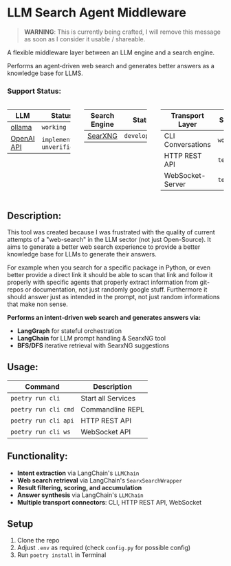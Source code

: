 # LLM Search Agent Middleware

> **WARNING**: This is currently being crafted, I will remove this message as soon as I consider it usable / shareable.

A flexible middleware layer between an LLM engine and a search engine.

Performs an agent‑driven web search and generates better answers as a knowledge base for LLMS.

### Support Status:
<div style="display: flex; gap: 2rem; align-items: flex-start;">

  <!-- LLM Table -->
  <table>
    <thead>
      <tr><th>LLM</th><th>Status</th></tr>
    </thead>
    <tbody>
      <tr>
        <td><a href="https://github.com/ollama/ollama">ollama</a></td>
        <td><code>working</code></td>
      </tr>
      <tr>
        <td><a href="https://platform.openai.com">OpenAI API</a></td>
        <td><code>implemented</code>, <code>unverified</code></td>
      </tr>
    </tbody>
  </table>

  <!-- Search Engine Table -->
  <table>
    <thead>
      <tr><th>Search Engine</th><th>Status</th></tr>
    </thead>
    <tbody>
      <tr>
        <td><a href="https://github.com/searxng/searxng">SearXNG</a></td>
        <td><code>development</code></td>
      </tr>
    </tbody>
  </table>

  <!-- Transport Layer Table -->
  <table>
    <thead>
      <tr><th>Transport Layer</th><th>Status</th></tr>
    </thead>
    <tbody>
      <tr><td>CLI Conversations</td><td><code>working</code></td></tr>
      <tr><td>HTTP REST API</td><td><code>testing</code></td></tr>
      <tr><td>WebSocket-Server</td><td><code>testing</code></td></tr>
    </tbody>
  </table>

</div>

## Description:

This tool was created because I was frustrated with the quality of current attempts of a "web-search" in the LLM sector (not just Open-Source). It aims to generate a better web search experience to provide a better knowledge base for LLMs to generate their answers.

For example when you search for a specific package in Python, or even better provide a direct link it should be able to scan that link and follow it properly with specific agents that properly extract information from git-repos or documentation, not just randomly google stuff. Furthermore it should answer just as intended in the prompt, not just random informations that make non sense.

**Performs an intent‑driven web search and generates answers via:**

- **LangGraph** for stateful orchestration
- **LangChain** for LLM prompt handling & SearxNG tool
- **BFS/DFS** iterative retrieval with SearxNG suggestions


## Usage:
| Command              | Description        |
|----------------------|--------------------|
| `poetry run cli`     | Start all Services |
| `poetry run cli cmd` | Commandline REPL   |
| `poetry run cli api` | HTTP REST API      |
| `poetry run cli ws`  | WebSocket API      |




## Functionality:

- **Intent extraction** via LangChain's `LLMChain`
- **Web search retrieval** via LangChain's `SearxSearchWrapper`
- **Result filtering, scoring, and accumulation**
- **Answer synthesis** via LangChain's `LLMChain`
- **Multiple transport connectors**: CLI, HTTP REST API, WebSocket

## Setup
1. Clone the repo
2. Adjust `.env` as required (check `config.py` for possible config)
3. Run `poetry install` in Terminal